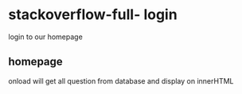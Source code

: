 # stackoverflow-full- login

login to our homepage

## homepage

onload will get all question from database and display on innerHTML
